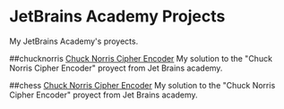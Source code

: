 # JetBrains Academy Projects
My JetBrains Academy's proyects.

##chucknorris
[Chuck Norris Cipher Encoder](https://hyperskill.org/projects/300?track=3)
My solution to the "Chuck Norris Cipher Encoder" proyect from Jet Brains academy.

##chess
[Chuck Norris Cipher Encoder](https://hyperskill.org/projects/182?track=3)
My solution to the "Chuck Norris Cipher Encoder" proyect from Jet Brains academy.
